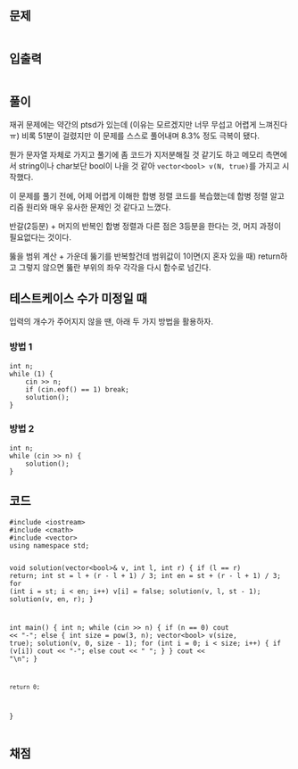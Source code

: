 <h2 id="문제">문제</h2>
<p><img alt="" src="https://velog.velcdn.com/images/coolgamja_/post/975347d0-53ab-4e14-a156-b9497abd87b0/image.png" /></p>
<h2 id="입출력">입출력</h2>
<p><img alt="" src="https://velog.velcdn.com/images/coolgamja_/post/24aa8c49-76d6-4a99-96f9-879c7447e768/image.png" /></p>
<h2 id="풀이">풀이</h2>
<p>재귀 문제에는 약간의 ptsd가 있는데
(이유는 모르겠지만 너무 무섭고 어렵게 느껴진다 ㅠ)
비록 51분이 걸렸지만 이 문제를 스스로 풀어내며 8.3% 정도 극복이 됐다.</p>
<p>뭔가 문자열 자체로 가지고 풀기에 좀 코드가 지저분해질 것 같기도 하고
메모리 측면에서 string이나 char보단 bool이 나을 것 같아
<code>vector&lt;bool&gt; v(N, true)</code>를 가지고 시작했다.</p>
<p>이 문제를 풀기 전에,
어제 어렵게 이해한 합병 정렬 코드를 복습했는데
합병 정렬 알고리즘 원리와 매우 유사한 문제인 것 같다고 느꼈다.</p>
<p>반갈(2등분) + 머지의 반복인 합병 정렬과 다른 점은
3등분을 한다는 것, 머지 과정이 필요없다는 것이다.</p>
<p>뚫을 범위 계산 + 가운데 뚫기를 반복할건데
범위값이 1이면(지 혼자 있을 때) return하고
그렇지 않으면 뚫란 부위의 좌우 각각을 다시 함수로 넘긴다.</p>
<h2 id="테스트케이스-수가-미정일-때">테스트케이스 수가 미정일 때</h2>
<p>입력의 개수가 주어지지 않을 땐,
아래 두 가지 방법을 활용하자.</p>
<h3 id="방법-1">방법 1</h3>
<pre><code class="language-cpp">int n;
while (1) {
    cin &gt;&gt; n;
    if (cin.eof() == 1) break;
    solution();
}</code></pre>
<h3 id="방법-2">방법 2</h3>
<pre><code class="language-cpp">int n;
while (cin &gt;&gt; n) {
    solution();
}</code></pre>
<h2 id="코드">코드</h2>
<pre><code class="language-cpp">#include &lt;iostream&gt;
#include &lt;cmath&gt;
#include &lt;vector&gt;
using namespace std;

void solution(vector&lt;bool&gt;&amp; v, int l, int r) {
    if (l == r) return;
    int st = l + (r - l + 1) / 3;
    int en = st + (r - l + 1) / 3;
    for (int i = st; i &lt; en; i++) v[i] = false;
    solution(v, l, st - 1);
    solution(v, en, r);
}

int main() {
    int n;
    while (cin &gt;&gt; n) {
        if (n == 0) cout &lt;&lt; &quot;-&quot;;
        else {
            int size = pow(3, n);
            vector&lt;bool&gt; v(size, true);
            solution(v, 0, size - 1);
            for (int i = 0; i &lt; size; i++) {
                if (v[i]) cout &lt;&lt; &quot;-&quot;;
                else cout &lt;&lt; &quot; &quot;;
            }
        }
        cout &lt;&lt; &quot;\n&quot;;
    }

    return 0;
}</code></pre>
<h2 id="채점">채점</h2>
<p><img alt="" src="https://velog.velcdn.com/images/coolgamja_/post/8b1a46d1-9bfd-4be6-85f3-12bd192ba127/image.png" /></p>